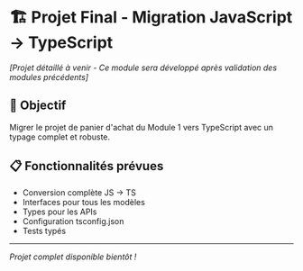 # 🏗️ Projet Final - Migration JavaScript → TypeScript

_[Projet détaillé à venir - Ce module sera développé après validation des modules précédents]_

## 🎯 Objectif

Migrer le projet de panier d'achat du Module 1 vers TypeScript avec un typage complet et robuste.

## 📋 Fonctionnalités prévues

- Conversion complète JS → TS
- Interfaces pour tous les modèles
- Types pour les APIs
- Configuration tsconfig.json
- Tests typés

---

_Projet complet disponible bientôt !_
